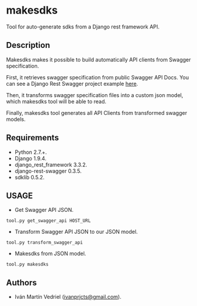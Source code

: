 # makesdks

Tool for auto-generate sdks from a Django rest framework API.

## Description

Makesdks makes it possible to build automatically API clients from Swagger specification.

First, it retrieves swagger specification from public Swagger API Docs. You can see a Django Rest Swagger project example [here](https://github.com/ivanprjcts/equinox-spring16-API).  

Then, it transforms swagger specification files into a custom json model, which makesdks tool will be able to read.

Finally, makesdks tool generates all API Clients from transformed swagger models.


## Requirements

* Python 2.7.+.
* Django 1.9.4.
* django_rest_framework 3.3.2.
* django-rest-swagger 0.3.5.
* sdklib 0.5.2.


## USAGE

* Get Swagger API JSON.
```
tool.py get_swagger_api HOST_URL
```
* Transform Swagger API JSON to our JSON model.
```
tool.py transform_swagger_api
```
* Makesdks from JSON model.
```
tool.py makesdks
```

## Authors

* Iván Martín Vedriel (ivanprjcts@gmail.com).
